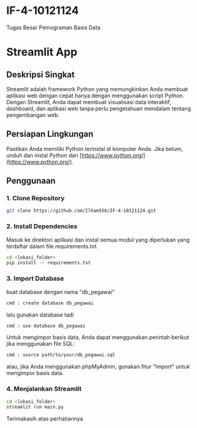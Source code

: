 # IF-4-10121124
Tugas Besar Pemograman Basis Data

# Streamlit App

## Deskripsi Singkat
Streamlit adalah framework Python yang memungkinkan Anda membuat aplikasi web dengan cepat hanya dengan menggunakan script Python. Dengan Streamlit, Anda dapat membuat visualisasi data interaktif, dashboard, dan aplikasi web tanpa perlu pengetahuan mendalam tentang pengembangan web.

## Persiapan Lingkungan
Pastikan Anda memiliki Python terinstal di komputer Anda. Jika belum, unduh dan instal Python dari [https://www.python.org/](https://www.python.org/).

## Penggunaan
### 1. Clone Repository
```bash
git clone https://github.com/Ilham556/IF-4-10121124.git
```

### 2. Install Dependencies
Masuk ke direktori aplikasi dan instal semua modul yang diperlukan yang terdaftar dalam file requirements.txt.
```bash
cd <lokasi_folder>
pip install -r requirements.txt
```

### 3. Import Database
buat database dengan nama "db_pegawai"
```bash
cmd : create database db_pegawai
```
lalu gunakan database tadi
```bash
cmd : use database db_pegawai
```
Untuk mengimpor basis data, Anda dapat menggunakan perintah berikut jika menggunakan file SQL:
```bash
cmd : source path/to/your/db_pegawai.sql
```
atau, jika Anda menggunakan phpMyAdmin, gunakan fitur "Import" untuk mengimpor basis data.

### 4. Menjalankan Streamlit
```bash
cd <lokasi_folder>
streamlit run main.py
```

Terimakasih atas perhatiannya



